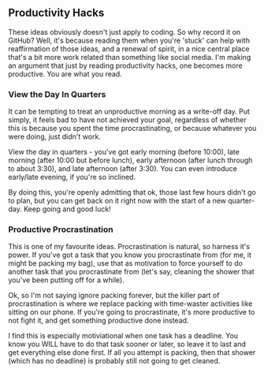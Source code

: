 ## Productivity Hacks

These ideas obviously doesn't just apply to coding. So why record it on GitHub? Well, it's because reading them when you're 'stuck' can help with reaffirmation of those ideas, and a renewal of spirit, in a nice central place that's a bit more work related than something like social media. I'm making an argument that just by reading productivity hacks, one becomes more productive. You are what you read.

### View the Day In Quarters

It can be tempting to treat an unproductive morning as a write-off day. Put simply, it feels bad to have not achieved your goal, regardless of whether this is because you spent the time procrastinating, or because whatever you were doing, just didn't work.

View the day in quarters - you've got early morning (before 10:00), late morning (after 10:00 but before lunch), early afternoon (after lunch through to about 3:30), and late afternoon (after 3:30). You can even introduce early/late evening, if you're so inclined.

By doing this, you're openly admitting that ok, those last few hours didn't go to plan, but you can get back on it right now with the start of a new quarter-day. Keep going and good luck!

### Productive Procrastination

This is one of my favourite ideas. Procrastination is natural, so harness it's power. If you've got a task that you know you procrastinate from (for me, it might be packing my bag), use that as motivation to force yourself to do another task that you procrastinate from (let's say, cleaning the shower that you've been putting off for a while).

Ok, so I'm not saying ignore packing forever, but the killer part of procrastination is where we replace packing with time-waster activities like sitting on our phone. If you're going to procrastinate, it's more productive to not fight it, and get something productive done instead.

I find this is especially motiviational when one task has a deadline. You know you WILL have to do that task sooner or later, so leave it to last and get everything else done first. If all you attempt is packing, then that shower (which has no deadline) is probably still not going to get cleaned.

